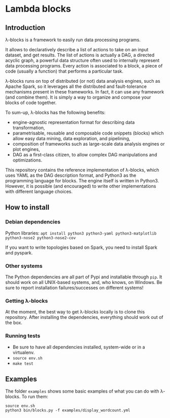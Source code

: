 # Lambda blocks

## Introduction

λ-blocks is a framework to easily run data processing programs.

It allows to declaratively describe a list of actions to take on an
input dataset, and get results. The list of actions is actually a DAG,
a directed acyclic graph, a powerful data structure often used to
internally represent data processing programs. Every action is
associated to a block, a piece of code (usually a function) that
performs a particular task.

λ-blocks runs on top of distributed (or not) data analysis engines,
such as Apache Spark, so it leverages all the distributed and
fault-tolerance mechanisms present in these frameworks. In fact, it
can use any framework (and combine them). It is simply a way to
organize and compose your blocks of code together.

To sum-up, λ-blocks has the following benefits:

* engine-agnostic representation format for describing data
  transformation,
* parametrisable, reusable and composable code snippets (blocks) which
  allow easy data mining, data exploration, and pipelining,
* composition of frameworks such as large-scale data analysis engines
  or plot engines,
* DAG as a first-class citizen, to allow complex DAG manipulations and
  optimizations.

This repository contains the reference implementation of λ-blocks,
which uses YAML as the DAG description format, and Python3 as the
programming language for blocks. The engine itself is written in
Python3. However, it is possible (and encouraged) to write other
implementations with different language choices.

## How to install

### Debian dependencies

Python libraries:
`apt install python3 python3-yaml python3-matplotlib python3-nose2 python3-nose2-cov`

If you want to write topologies based on Spark, you need to install
Spark and pyspark.

### Other systems

The Python dependencies are all part of Pypi and installable through
`pip`. It should work on all UNIX-based systems, and, who knows, on
Windows. Be sure to report installation failures/successes on
different systems!

### Getting λ-blocks

At the moment, the best way to get λ-blocks locally is to clone this
repository. After installing the dependencies, everything should work
out of the box.

### Running tests

* Be sure to have all dependencies installed, system-wide or in a
  virtualenv.
* `source env.sh`
* `make test`

## Examples

The folder `examples` shows some basic examples of what you can do
with λ-blocks. To run them:

```
source env.sh
python3 bin/blocks.py -f examples/display_wordcount.yml
```
